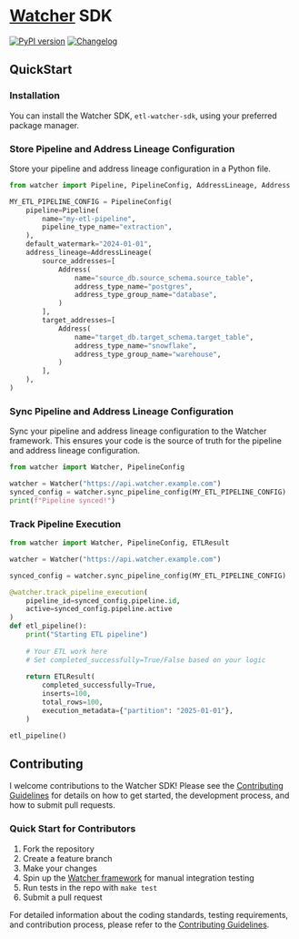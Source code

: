 # [Watcher](https://github.com/cmgoffena13/etl-watcher) SDK

[![PyPI version](https://badge.fury.io/py/etl-watcher-sdk.svg)](https://pypi.org/project/etl-watcher-sdk/)
[![Changelog](https://img.shields.io/badge/changelog-0.1.16-blue.svg)](CHANGELOG.md)

## QuickStart

### Installation

You can install the Watcher SDK, `etl-watcher-sdk`, using your preferred package manager.

### Store Pipeline and Address Lineage Configuration

Store your pipeline and address lineage configuration in a Python file.

```python
from watcher import Pipeline, PipelineConfig, AddressLineage, Address

MY_ETL_PIPELINE_CONFIG = PipelineConfig(
    pipeline=Pipeline(
        name="my-etl-pipeline",
        pipeline_type_name="extraction",
    ),
    default_watermark="2024-01-01",
    address_lineage=AddressLineage(
        source_addresses=[
            Address(
                name="source_db.source_schema.source_table",
                address_type_name="postgres",
                address_type_group_name="database",
            )
        ],
        target_addresses=[
            Address(
                name="target_db.target_schema.target_table",
                address_type_name="snowflake",
                address_type_group_name="warehouse",
            )
        ],
    ),
)
```

### Sync Pipeline and Address Lineage Configuration

Sync your pipeline and address lineage configuration to the Watcher framework. 
This ensures your code is the source of truth for the pipeline and address lineage configuration.

```python
from watcher import Watcher, PipelineConfig

watcher = Watcher("https://api.watcher.example.com")
synced_config = watcher.sync_pipeline_config(MY_ETL_PIPELINE_CONFIG)
print(f"Pipeline synced!")
```

### Track Pipeline Execution

```python
from watcher import Watcher, PipelineConfig, ETLResult

watcher = Watcher("https://api.watcher.example.com")

synced_config = watcher.sync_pipeline_config(MY_ETL_PIPELINE_CONFIG)

@watcher.track_pipeline_execution(
    pipeline_id=synced_config.pipeline.id, 
    active=synced_config.pipeline.active
)
def etl_pipeline():
    print("Starting ETL pipeline")
    
    # Your ETL work here
    # Set completed_successfully=True/False based on your logic
    
    return ETLResult(
        completed_successfully=True,
        inserts=100,
        total_rows=100,
        execution_metadata={"partition": "2025-01-01"},
    )

etl_pipeline()
```

## Contributing

I welcome contributions to the Watcher SDK! Please see the [Contributing Guidelines](CONTRIBUTING.md) for details on how to get started, the development process, and how to submit pull requests.

### Quick Start for Contributors
1. Fork the repository
2. Create a feature branch
3. Make your changes
4. Spin up the [Watcher framework](https://github.com/cmgoffena13/etl-watcher) for manual integration testing
5. Run tests in the repo with `make test`
6. Submit a pull request

For detailed information about the coding standards, testing requirements, and contribution process, please refer to the [Contributing Guidelines](CONTRIBUTING.md).